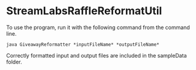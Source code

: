 # StreamLabsRaffleReformatUtil

To use the program, run it with the following command from the command line.

```
java GiveawayReformatter *inputFileName* *outputFileName*
```

Correctly formatted input and output files are included in the sampleData folder.
